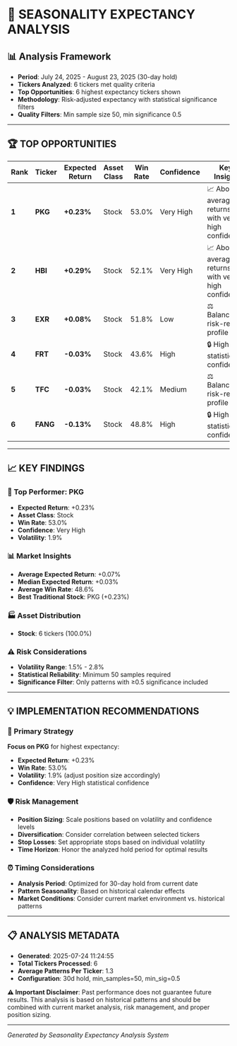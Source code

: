 # 🎯 SEASONALITY EXPECTANCY ANALYSIS

## 📊 Analysis Framework

- **Period**: July 24, 2025 - August 23, 2025 (30-day hold)
- **Tickers Analyzed**: 6 tickers met quality criteria
- **Top Opportunities**: 6 highest expectancy tickers shown
- **Methodology**: Risk-adjusted expectancy with statistical significance filters
- **Quality Filters**: Min sample size 50, min significance 0.5

---

## 🏆 TOP OPPORTUNITIES

| Rank | Ticker | Expected Return | Asset Class | Win Rate | Confidence | Key Insight |
|------|--------|-----------------|-------------|----------|------------|-------------|
| **1** | **PKG** | **+0.23%** | Stock | 53.0% | Very High | 📈 Above-average returns with very high confidence |
| **2** | **HBI** | **+0.29%** | Stock | 52.1% | Very High | 📈 Above-average returns with very high confidence |
| **3** | **EXR** | **+0.08%** | Stock | 51.8% | Low | ⚖️ Balanced risk-return profile |
| **4** | **FRT** | **-0.03%** | Stock | 43.6% | High | 🔒 High statistical confidence |
| **5** | **TFC** | **-0.03%** | Stock | 42.1% | Medium | ⚖️ Balanced risk-return profile |
| **6** | **FANG** | **-0.13%** | Stock | 48.8% | High | 🔒 High statistical confidence |

---

## 📈 KEY FINDINGS

### 🥇 Top Performer: PKG

- **Expected Return**: +0.23%
- **Asset Class**: Stock
- **Win Rate**: 53.0%
- **Confidence**: Very High
- **Volatility**: 1.9%

### 📊 Market Insights

- **Average Expected Return**: +0.07%
- **Median Expected Return**: +0.03%
- **Average Win Rate**: 48.6%
- **Best Traditional Stock**: PKG (+0.23%)

### 🏭 Asset Distribution

- **Stock**: 6 tickers (100.0%)

### ⚠️ Risk Considerations

- **Volatility Range**: 1.5% - 2.8%
- **Statistical Reliability**: Minimum 50 samples required
- **Significance Filter**: Only patterns with ≥0.5 significance included

---

## 💡 IMPLEMENTATION RECOMMENDATIONS

### 🎯 Primary Strategy

**Focus on PKG** for highest expectancy:
- **Expected Return**: +0.23%
- **Win Rate**: 53.0%
- **Volatility**: 1.9% (adjust position size accordingly)
- **Confidence**: Very High statistical confidence

### 🛡️ Risk Management

- **Position Sizing**: Scale positions based on volatility and confidence levels
- **Diversification**: Consider correlation between selected tickers
- **Stop Losses**: Set appropriate stops based on individual volatility
- **Time Horizon**: Honor the analyzed hold period for optimal results

### ⏰ Timing Considerations

- **Analysis Period**: Optimized for 30-day hold from current date
- **Pattern Seasonality**: Based on historical calendar effects
- **Market Conditions**: Consider current market environment vs. historical patterns

---

## 📋 ANALYSIS METADATA

- **Generated**: 2025-07-24 11:24:55
- **Total Tickers Processed**: 6
- **Average Patterns Per Ticker**: 1.3
- **Configuration**: 30d hold, min_samples=50, min_sig=0.5

**⚠️ Important Disclaimer**: Past performance does not guarantee future results. This analysis is based on historical patterns and should be combined with current market analysis, risk management, and proper position sizing.

---

*Generated by Seasonality Expectancy Analysis System*
